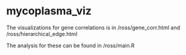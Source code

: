 # mycoplasma_viz


The visualizations for gene correlations is in /ross/gene_corr.html and /ross/hierarchical_edge.html

The analysis for these can be found in /ross/main.R

